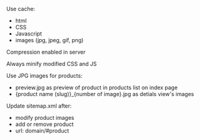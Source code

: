 Use cache:
  - html
  - CSS
  - Javascript
  - images (jpg, jpeg, gif, png)

Compression enabled in server

Always minify modified CSS and JS

Use JPG images for products:
  - preview.jpg as preview of product in products list on index page
  - {product name (slug)}_{number of image}.jpg as detials view's images

Update sitemap.xml after:
  - modify product images
  - add or remove product
  - url: domain/#product
